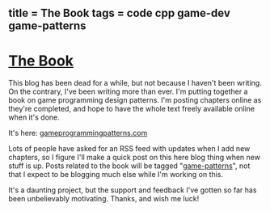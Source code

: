 title = The Book
tags = code cpp game-dev game-patterns
---

# [The Book](http://journal.stuffwithstuff.com/2009/10/12/the-book/ "The Book")

This blog has been dead for a while, but not because I haven't been writing.
On the contrary, I've been writing more than ever. I'm putting together a book
on game programming design patterns. I'm posting chapters online as they're
completed, and hope to have the whole text freely available online when it's
done.

It's here: [gameprogrammingpatterns.com](http://gameprogrammingpatterns.com)


Lots of people have asked for an RSS feed with updates when I add new
chapters, so I figure I'll make a quick post on this here blog thing when new
stuff is up. Posts related to the book will be tagged "[game-patterns](http://journal.stuffwithstuff.com/category/game-patterns/)",
not that I expect to be blogging much else while I'm working on this.


It's a daunting project, but the support and feedback I've gotten so far has
been unbelievably motivating. Thanks, and wish me luck!
